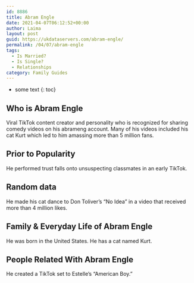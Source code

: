 ```yaml
---
id: 8886
title: Abram Engle
date: 2021-04-07T06:12:52+00:00
author: Laima
layout: post
guid: https://ukdataservers.com/abram-engle/
permalink: /04/07/abram-engle
tags:
  - Is Married?
  - Is Single?
  - Relationships
category: Family Guides
---
```


* some text
{: toc}


## Who is Abram Engle
                  
                  
                  
Viral TikTok content creator and personality who is recognized for sharing comedy videos on his abrameng account. Many of his videos included his cat Kurt which led to him amassing more than 5 million fans.
                  
              
            
              
            
                
                
                
## Prior to Popularity
                  
                  
                  
He performed trust falls onto unsuspecting classmates in an early TikTok.
                  
              
            
              
            
                
                
                
## Random data
                  
                  
                  
He made his cat dance to Don Toliver&#8217;s &#8220;No Idea&#8221; in a video that received more than 4 million likes.
                  
              
            
              
            
                
                
                
## Family & Everyday Life of Abram Engle
                  
                  
                  
He was born in the United States. He has a cat named Kurt. 
                  
              
            
              
            
                
                
                
## People Related With Abram Engle
                  
                  
                  
He created a TikTok set to Estelle&#8217;s &#8220;American Boy.&#8221; 
                  
              
            
              
            
                
              
            
              
              
            
            
              
            
          
          
          